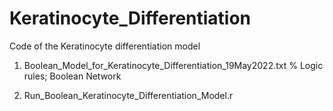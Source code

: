 # Keratinocyte_Differentiation

Code of the Keratinocyte differentiation model


1) Boolean_Model_for_Keratinocyte_Differentiation_19May2022.txt % Logic rules; Boolean Network 

2) Run_Boolean_Keratinocyte_Differentiation_Model.r
